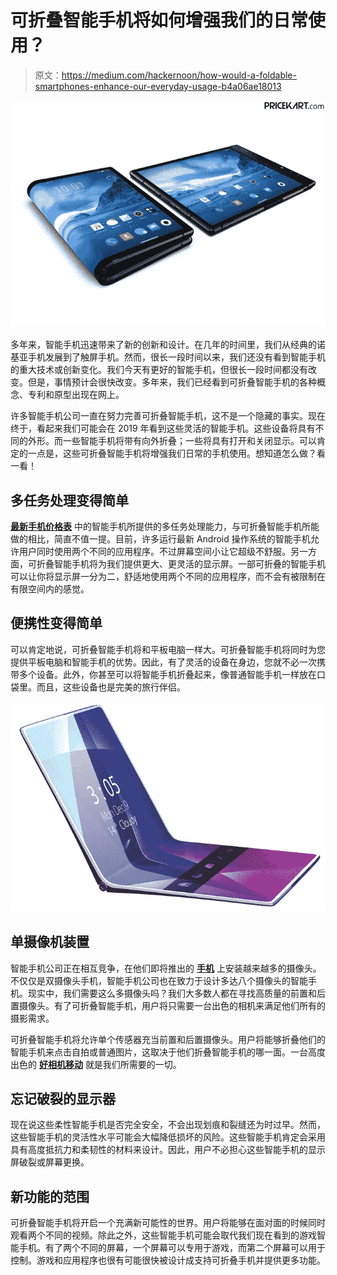 # 可折叠智能手机将如何增强我们的日常使用？

> 原文：<https://medium.com/hackernoon/how-would-a-foldable-smartphones-enhance-our-everyday-usage-b4a06ae18013>

![](img/9b9f0d536518f8742503a3671f818676.png)

多年来，智能手机迅速带来了新的创新和设计。在几年的时间里，我们从经典的诺基亚手机发展到了触屏手机。然而，很长一段时间以来，我们还没有看到智能手机的重大技术或创新变化。我们今天有更好的智能手机，但很长一段时间都没有改变。但是，事情预计会很快改变。多年来，我们已经看到可折叠智能手机的各种概念、专利和原型出现在网上。

许多智能手机公司一直在努力完善可折叠智能手机，这不是一个隐藏的事实。现在终于，看起来我们可能会在 2019 年看到这些灵活的智能手机。这些设备将具有不同的外形。而一些智能手机将带有向外折叠；一些将具有打开和关闭显示。可以肯定的一点是，这些可折叠智能手机将增强我们日常的手机使用。想知道怎么做？看一看！

## 多任务处理变得简单

[**最新手机价格表**](https://www.pricekart.com/mobile/latest-mobiles-price-list) 中的智能手机所提供的多任务处理能力，与可折叠智能手机所能做的相比，简直不值一提。目前，许多运行最新 Android 操作系统的智能手机允许用户同时使用两个不同的应用程序。不过屏幕空间小让它超级不舒服。另一方面，可折叠智能手机将为我们提供更大、更灵活的显示屏。一部可折叠的智能手机可以让你将显示屏一分为二，舒适地使用两个不同的应用程序，而不会有被限制在有限空间内的感觉。

## 便携性变得简单

可以肯定地说，可折叠智能手机将和平板电脑一样大。可折叠智能手机将同时为您提供平板电脑和智能手机的优势。因此，有了灵活的设备在身边，您就不必一次携带多个设备。此外，你甚至可以将智能手机折叠起来，像普通智能手机一样放在口袋里。而且，这些设备也是完美的旅行伴侣。

![](img/4a7c6350f47b307b414650a90bbbe56c.png)

## 单摄像机装置

智能手机公司正在相互竞争，在他们即将推出的 [**手机**](https://www.pricekart.com/mobile/upcoming-mobiles-price-list) 上安装越来越多的摄像头。不仅仅是双摄像头手机，智能手机公司也在致力于设计多达八个摄像头的智能手机。现实中，我们需要这么多摄像头吗？我们大多数人都在寻找高质量的前置和后置摄像头。有了可折叠智能手机，用户将只需要一台出色的相机来满足他们所有的摄影需求。

可折叠智能手机将允许单个传感器充当前置和后置摄像头。用户将能够折叠他们的智能手机来点击自拍或普通图片，这取决于他们折叠智能手机的哪一面。一台高度出色的 [**好相机移动**](https://www.pricekart.com/mobile/good-camera-mobiles-price-list) 就是我们所需要的一切。

## 忘记破裂的显示器

现在说这些柔性智能手机是否完全安全，不会出现划痕和裂缝还为时过早。然而，这些智能手机的灵活性水平可能会大幅降低损坏的风险。这些智能手机肯定会采用具有高度抵抗力和柔韧性的材料来设计。因此，用户不必担心这些智能手机的显示屏破裂或屏幕更换。

## 新功能的范围

可折叠智能手机将开启一个充满新可能性的世界。用户将能够在面对面的时候同时观看两个不同的视频。除此之外，这些智能手机可能会取代我们现在看到的游戏智能手机。有了两个不同的屏幕，一个屏幕可以专用于游戏，而第二个屏幕可以用于控制。游戏和应用程序也很有可能很快被设计成支持可折叠手机并提供更多功能。